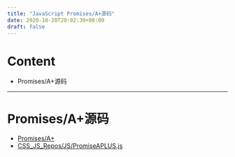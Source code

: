 ```yaml
---
title: "JavaScript Promises/A+源码"
date: 2020-10-20T20:02:39+08:00
draft: false
---
```

# Content
- Promises/A+源码
---
# Promises/A+源码
- [Promises/A+](https://promisesaplus.com/)
- [CSS_JS_Repos/JS/PromiseAPLUS.js](#)